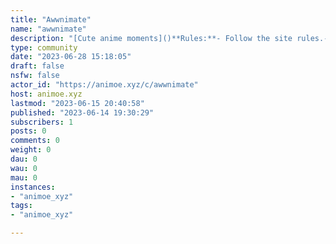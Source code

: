 ```yaml
---
title: "Awwnimate" 
name: "awwnimate"
description: "[Cute anime moments]()**Rules:**- Follow the site rules.- Must be a video or gif.- Must be cute.- Must be a scene from an anime."
type: community
date: "2023-06-28 15:18:05"
draft: false
nsfw: false
actor_id: "https://animoe.xyz/c/awwnimate"
host: animoe.xyz
lastmod: "2023-06-15 20:40:58"
published: "2023-06-14 19:30:29"
subscribers: 1
posts: 0
comments: 0
weight: 0
dau: 0
wau: 0
mau: 0
instances:
- "animoe_xyz"
tags: 
- "animoe_xyz"

---
```


